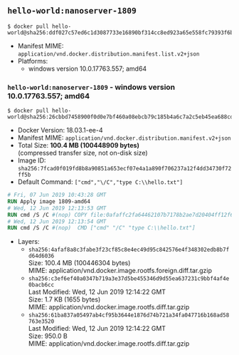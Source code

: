 ## `hello-world:nanoserver-1809`

```console
$ docker pull hello-world@sha256:ddf027c57ed6c1d3087733e16890bf314cc8ed923a65e558fc79393f6b6ec350
```

-	Manifest MIME: `application/vnd.docker.distribution.manifest.list.v2+json`
-	Platforms:
	-	windows version 10.0.17763.557; amd64

### `hello-world:nanoserver-1809` - windows version 10.0.17763.557; amd64

```console
$ docker pull hello-world@sha256:26cbbd7458900f0d0e7bf460a08ebcb79c185b4a6c7a2c5eb45ea688cd7140c2
```

-	Docker Version: 18.03.1-ee-4
-	Manifest MIME: `application/vnd.docker.distribution.manifest.v2+json`
-	Total Size: **100.4 MB (100448909 bytes)**  
	(compressed transfer size, not on-disk size)
-	Image ID: `sha256:7fcad0f019fd8b8a90851a653ecf07e4a1a890f706237a12f4dd34730f72ff5b`
-	Default Command: `["cmd","\/C","type C:\\hello.txt"]`

```dockerfile
# Fri, 07 Jun 2019 10:43:28 GMT
RUN Apply image 1809-amd64
# Wed, 12 Jun 2019 12:13:53 GMT
RUN cmd /S /C #(nop) COPY file:0afaffc2fa64462107b7178b2ae7d20404ff12f637eabe3a8046192b9d9a0338 in C: 
# Wed, 12 Jun 2019 12:13:54 GMT
RUN cmd /S /C #(nop)  CMD ["cmd" "/C" "type C:\\hello.txt"]
```

-	Layers:
	-	`sha256:4afaf8a8c3fabe3f23cf85c8e4ec49d95c842576e4f348302edb8b7fd64d6036`  
		Size: 100.4 MB (100446304 bytes)  
		MIME: application/vnd.docker.image.rootfs.foreign.diff.tar.gzip
	-	`sha256:c3ef6ef40a0347b719a3e37d5be455346d9d55ea637231c9bbf4af4e0bacb6cc`  
		Last Modified: Wed, 12 Jun 2019 12:14:22 GMT  
		Size: 1.7 KB (1655 bytes)  
		MIME: application/vnd.docker.image.rootfs.diff.tar.gzip
	-	`sha256:61ba837a05497ab4cf95b3644e1876d74b721a34fa047716b168ad58763e3520`  
		Last Modified: Wed, 12 Jun 2019 12:14:22 GMT  
		Size: 950.0 B  
		MIME: application/vnd.docker.image.rootfs.diff.tar.gzip

